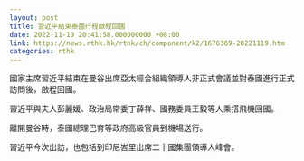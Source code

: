 ```yaml
---
layout: post
title: 習近平結束泰國行程啟程回國
date: 2022-11-19 20:41:58.000000000 +08:00
link: https://news.rthk.hk/rthk/ch/component/k2/1676369-20221119.htm
categories: rthk
---
```


國家主席習近平結束在曼谷出席亞太經合組織領導人非正式會議並對泰國進行正式訪問後，啟程回國。

習近平與夫人彭麗媛、政治局常委丁薛祥、國務委員王毅等人乘搭飛機回國。

離開曼谷時，泰國總理巴育等政府高級官員到機場送行。

習近平今次出訪，也包括到印尼峇里出席二十國集團領導人峰會。
